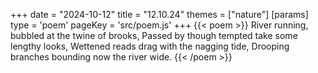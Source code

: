 +++
date = "2024-10-12"
title = "12.10.24"
themes = ["nature"]
[params]
  type = 'poem'
  pageKey = 'src/poem.js'
+++
{{< poem >}}
River running, bubbled at the twine of brooks,
Passed by though tempted take some lengthy looks,
Wettened reads drag with the nagging tide,
Drooping branches bounding now the river wide.
{{< /poem >}}